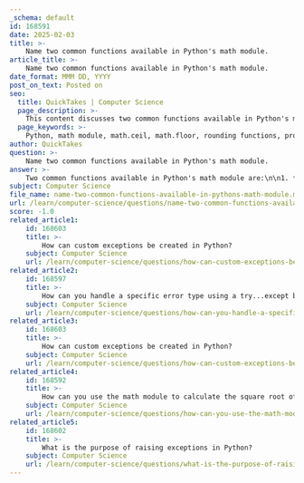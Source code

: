 ```yaml
---
_schema: default
id: 168591
date: 2025-02-03
title: >-
    Name two common functions available in Python's math module.
article_title: >-
    Name two common functions available in Python's math module.
date_format: MMM DD, YYYY
post_on_text: Posted on
seo:
  title: QuickTakes | Computer Science
  page_description: >-
    This content discusses two common functions available in Python's math module: math.ceil and math.floor, explaining their purpose and providing examples.
  page_keywords: >-
    Python, math module, math.ceil, math.floor, rounding functions, programming, mathematical operations
author: QuickTakes
question: >-
    Name two common functions available in Python's math module.
answer: >-
    Two common functions available in Python's math module are:\n\n1. **`math.ceil(x)`**: This function rounds `x` to the smallest integer that is not less than `x`. For example:\n   ```python\n   import math\n   print(math.ceil(9.2))  # Output: 10\n   ```\n\n2. **`math.floor(x)`**: This function rounds `x` to the largest integer that is not greater than `x`. For example:\n   ```python\n   import math\n   print(math.floor(9.8))  # Output: 9\n   ```\n\nThese functions are useful for performing mathematical operations that require rounding numbers in different ways.
subject: Computer Science
file_name: name-two-common-functions-available-in-pythons-math-module.md
url: /learn/computer-science/questions/name-two-common-functions-available-in-pythons-math-module
score: -1.0
related_article1:
    id: 168603
    title: >-
        How can custom exceptions be created in Python?
    subject: Computer Science
    url: /learn/computer-science/questions/how-can-custom-exceptions-be-created-in-python
related_article2:
    id: 168597
    title: >-
        How can you handle a specific error type using a try...except block?
    subject: Computer Science
    url: /learn/computer-science/questions/how-can-you-handle-a-specific-error-type-using-a-tryexcept-block
related_article3:
    id: 168603
    title: >-
        How can custom exceptions be created in Python?
    subject: Computer Science
    url: /learn/computer-science/questions/how-can-custom-exceptions-be-created-in-python
related_article4:
    id: 168592
    title: >-
        How can you use the math module to calculate the square root of a number?
    subject: Computer Science
    url: /learn/computer-science/questions/how-can-you-use-the-math-module-to-calculate-the-square-root-of-a-number
related_article5:
    id: 168602
    title: >-
        What is the purpose of raising exceptions in Python?
    subject: Computer Science
    url: /learn/computer-science/questions/what-is-the-purpose-of-raising-exceptions-in-python
---
```


&nbsp;